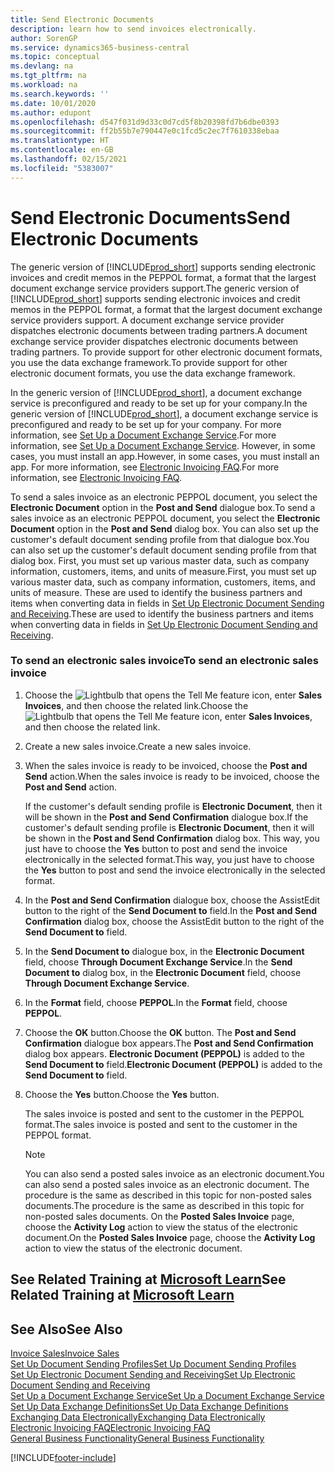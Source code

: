 ```yaml
---
title: Send Electronic Documents
description: learn how to send invoices electronically.
author: SorenGP
ms.service: dynamics365-business-central
ms.topic: conceptual
ms.devlang: na
ms.tgt_pltfrm: na
ms.workload: na
ms.search.keywords: ''
ms.date: 10/01/2020
ms.author: edupont
ms.openlocfilehash: d547f031d9d33c0d7cd5f8b20398fd7b6dbe0393
ms.sourcegitcommit: ff2b55b7e790447e0c1fcd5c2ec7f7610338ebaa
ms.translationtype: HT
ms.contentlocale: en-GB
ms.lasthandoff: 02/15/2021
ms.locfileid: "5383007"
---
```

# <a name="send-electronic-documents"></a><span data-ttu-id="b5213-103">Send Electronic Documents</span><span class="sxs-lookup"><span data-stu-id="b5213-103">Send Electronic Documents</span></span>

<span data-ttu-id="b5213-104">The generic version of [!INCLUDE[prod_short](includes/prod_short.md)] supports sending electronic invoices and credit memos in the PEPPOL format, a format that the largest document exchange service providers support.</span><span class="sxs-lookup"><span data-stu-id="b5213-104">The generic version of [!INCLUDE[prod_short](includes/prod_short.md)] supports sending electronic invoices and credit memos in the PEPPOL format, a format that the largest document exchange service providers support.</span></span> <span data-ttu-id="b5213-105">A document exchange service provider dispatches electronic documents between trading partners.</span><span class="sxs-lookup"><span data-stu-id="b5213-105">A document exchange service provider dispatches electronic documents between trading partners.</span></span> <span data-ttu-id="b5213-106">To provide support for other electronic document formats, you use the data exchange framework.</span><span class="sxs-lookup"><span data-stu-id="b5213-106">To provide support for other electronic document formats, you use the data exchange framework.</span></span>  

 <span data-ttu-id="b5213-107">In the generic version of [!INCLUDE[prod_short](includes/prod_short.md)], a document exchange service is preconfigured and ready to be set up for your company.</span><span class="sxs-lookup"><span data-stu-id="b5213-107">In the generic version of [!INCLUDE[prod_short](includes/prod_short.md)], a document exchange service is preconfigured and ready to be set up for your company.</span></span> <span data-ttu-id="b5213-108">For more information, see [Set Up a Document Exchange Service](across-how-to-set-up-a-document-exchange-service.md).</span><span class="sxs-lookup"><span data-stu-id="b5213-108">For more information, see [Set Up a Document Exchange Service](across-how-to-set-up-a-document-exchange-service.md).</span></span> <span data-ttu-id="b5213-109">However, in some cases, you must install an app.</span><span class="sxs-lookup"><span data-stu-id="b5213-109">However, in some cases, you must install an app.</span></span> <span data-ttu-id="b5213-110">For more information, see [Electronic Invoicing FAQ](faq-electronic-invoicing.yml).</span><span class="sxs-lookup"><span data-stu-id="b5213-110">For more information, see [Electronic Invoicing FAQ](faq-electronic-invoicing.yml).</span></span>  

 <span data-ttu-id="b5213-111">To send a sales invoice as an electronic PEPPOL document, you select the **Electronic Document** option in the **Post and Send** dialogue box.</span><span class="sxs-lookup"><span data-stu-id="b5213-111">To send a sales invoice as an electronic PEPPOL document, you select the **Electronic Document** option in the **Post and Send** dialog box.</span></span> <span data-ttu-id="b5213-112">You can also set up the customer's default document sending profile from that dialogue box.</span><span class="sxs-lookup"><span data-stu-id="b5213-112">You can also set up the customer's default document sending profile from that dialog box.</span></span> <span data-ttu-id="b5213-113">First, you must set up various master data, such as company information, customers, items, and units of measure.</span><span class="sxs-lookup"><span data-stu-id="b5213-113">First, you must set up various master data, such as company information, customers, items, and units of measure.</span></span> <span data-ttu-id="b5213-114">These are used to identify the business partners and items when converting data in fields in [Set Up Electronic Document Sending and Receiving](across-how-to-set-up-electronic-document-sending-and-receiving.md).</span><span class="sxs-lookup"><span data-stu-id="b5213-114">These are used to identify the business partners and items when converting data in fields in [Set Up Electronic Document Sending and Receiving](across-how-to-set-up-electronic-document-sending-and-receiving.md).</span></span>  

### <a name="to-send-an-electronic-sales-invoice"></a><span data-ttu-id="b5213-115">To send an electronic sales invoice</span><span class="sxs-lookup"><span data-stu-id="b5213-115">To send an electronic sales invoice</span></span>

1. <span data-ttu-id="b5213-116">Choose the ![Lightbulb that opens the Tell Me feature](media/ui-search/search_small.png "Tell me what you want to do") icon, enter **Sales Invoices**, and then choose the related link.</span><span class="sxs-lookup"><span data-stu-id="b5213-116">Choose the ![Lightbulb that opens the Tell Me feature](media/ui-search/search_small.png "Tell me what you want to do") icon, enter **Sales Invoices**, and then choose the related link.</span></span>  

2. <span data-ttu-id="b5213-117">Create a new sales invoice.</span><span class="sxs-lookup"><span data-stu-id="b5213-117">Create a new sales invoice.</span></span>  

3. <span data-ttu-id="b5213-118">When the sales invoice is ready to be invoiced, choose the **Post and Send** action.</span><span class="sxs-lookup"><span data-stu-id="b5213-118">When the sales invoice is ready to be invoiced, choose the **Post and Send** action.</span></span>  

     <span data-ttu-id="b5213-119">If the customer's default sending profile is **Electronic Document**, then it will be shown in the **Post and Send Confirmation** dialogue box.</span><span class="sxs-lookup"><span data-stu-id="b5213-119">If the customer's default sending profile is **Electronic Document**, then it will be shown in the **Post and Send Confirmation** dialog box.</span></span> <span data-ttu-id="b5213-120">This way, you just have to choose the **Yes** button to post and send the invoice electronically in the selected format.</span><span class="sxs-lookup"><span data-stu-id="b5213-120">This way, you just have to choose the **Yes** button to post and send the invoice electronically in the selected format.</span></span>  

4. <span data-ttu-id="b5213-121">In the **Post and Send Confirmation** dialogue box, choose the AssistEdit button to the right of the **Send Document to** field.</span><span class="sxs-lookup"><span data-stu-id="b5213-121">In the **Post and Send Confirmation** dialog box, choose the AssistEdit button to the right of the **Send Document to** field.</span></span>  

5. <span data-ttu-id="b5213-122">In the **Send Document to** dialogue box, in the **Electronic Document** field, choose **Through Document Exchange Service**.</span><span class="sxs-lookup"><span data-stu-id="b5213-122">In the **Send Document to** dialog box, in the **Electronic Document** field, choose **Through Document Exchange Service**.</span></span>  

6. <span data-ttu-id="b5213-123">In the **Format** field, choose **PEPPOL**.</span><span class="sxs-lookup"><span data-stu-id="b5213-123">In the **Format** field, choose **PEPPOL**.</span></span>  

7. <span data-ttu-id="b5213-124">Choose the **OK** button.</span><span class="sxs-lookup"><span data-stu-id="b5213-124">Choose the **OK** button.</span></span> <span data-ttu-id="b5213-125">The **Post and Send Confirmation** dialogue box appears.</span><span class="sxs-lookup"><span data-stu-id="b5213-125">The **Post and Send Confirmation** dialog box appears.</span></span> <span data-ttu-id="b5213-126">**Electronic Document (PEPPOL)** is added to the **Send Document to** field.</span><span class="sxs-lookup"><span data-stu-id="b5213-126">**Electronic Document (PEPPOL)** is added to the **Send Document to** field.</span></span>  

8. <span data-ttu-id="b5213-127">Choose the **Yes** button.</span><span class="sxs-lookup"><span data-stu-id="b5213-127">Choose the **Yes** button.</span></span>  

     <span data-ttu-id="b5213-128">The sales invoice is posted and sent to the customer in the PEPPOL format.</span><span class="sxs-lookup"><span data-stu-id="b5213-128">The sales invoice is posted and sent to the customer in the PEPPOL format.</span></span>  

    > [!NOTE]  
    >  <span data-ttu-id="b5213-129">You can also send a posted sales invoice as an electronic document.</span><span class="sxs-lookup"><span data-stu-id="b5213-129">You can also send a posted sales invoice as an electronic document.</span></span> <span data-ttu-id="b5213-130">The procedure is the same as described in this topic for non-posted sales documents.</span><span class="sxs-lookup"><span data-stu-id="b5213-130">The procedure is the same as described in this topic for non-posted sales documents.</span></span> <span data-ttu-id="b5213-131">On the **Posted Sales Invoice** page, choose the **Activity Log** action to view the status of the electronic document.</span><span class="sxs-lookup"><span data-stu-id="b5213-131">On the **Posted Sales Invoice** page, choose the **Activity Log** action to view the status of the electronic document.</span></span>  

## <a name="see-related-training-at-microsoft-learn"></a><span data-ttu-id="b5213-132">See Related Training at [Microsoft Learn](/learn/modules/electronic-documents-dynamics-365-business-central/index)</span><span class="sxs-lookup"><span data-stu-id="b5213-132">See Related Training at [Microsoft Learn](/learn/modules/electronic-documents-dynamics-365-business-central/index)</span></span>

## <a name="see-also"></a><span data-ttu-id="b5213-133">See Also</span><span class="sxs-lookup"><span data-stu-id="b5213-133">See Also</span></span>

[<span data-ttu-id="b5213-134">Invoice Sales</span><span class="sxs-lookup"><span data-stu-id="b5213-134">Invoice Sales</span></span>](sales-how-invoice-sales.md)  
[<span data-ttu-id="b5213-135">Set Up Document Sending Profiles</span><span class="sxs-lookup"><span data-stu-id="b5213-135">Set Up Document Sending Profiles</span></span>](sales-how-setup-document-send-profiles.md)  
[<span data-ttu-id="b5213-136">Set Up Electronic Document Sending and Receiving</span><span class="sxs-lookup"><span data-stu-id="b5213-136">Set Up Electronic Document Sending and Receiving</span></span>](across-how-to-set-up-electronic-document-sending-and-receiving.md)  
[<span data-ttu-id="b5213-137">Set Up a Document Exchange Service</span><span class="sxs-lookup"><span data-stu-id="b5213-137">Set Up a Document Exchange Service</span></span>](across-how-to-set-up-a-document-exchange-service.md)  
[<span data-ttu-id="b5213-138">Set Up Data Exchange Definitions</span><span class="sxs-lookup"><span data-stu-id="b5213-138">Set Up Data Exchange Definitions</span></span>](across-how-to-set-up-data-exchange-definitions.md)  
[<span data-ttu-id="b5213-139">Exchanging Data Electronically</span><span class="sxs-lookup"><span data-stu-id="b5213-139">Exchanging Data Electronically</span></span>](across-data-exchange.md)  
[<span data-ttu-id="b5213-140">Electronic Invoicing FAQ</span><span class="sxs-lookup"><span data-stu-id="b5213-140">Electronic Invoicing FAQ</span></span>](faq-electronic-invoicing.yml)  
[<span data-ttu-id="b5213-141">General Business Functionality</span><span class="sxs-lookup"><span data-stu-id="b5213-141">General Business Functionality</span></span>](ui-across-business-areas.md)  


[!INCLUDE[footer-include](includes/footer-banner.md)]